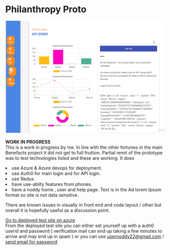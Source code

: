 # Philanthropy Proto
![screenshot](Philan.png) <br/><br/>
**WORK IN PROGRESS**<br/>
This is a work in progress by me. In line with the other fortunes in the main Benefacts project it did not get to full fruition.
Partial remit of the prototype was to test technologies listed and these are working.
It does
<li>use Azure & Azure devops for deployment.
<li>use Auth0 for main login and for API login.
<li>use Redux.
<li>have use-ablity features from phones.
<li>have a noddy home , user and help page. Text is in the Ad lorem Ipsum format so site is not data sensitive.  

There are known issues in visually in front end and code layout / other 
but overall it is hopefully useful as a discussion point.   

 [Go to deployed test site on azure](https://ptwebclienttest.azurewebsites.net/)
<br/> From the deployed test site you can either set yourself up with a auth0 userid and password ( verification mail can end up taking a few minutes to arrive and may end up in spam )
or you can use usernoddy22@gmail.com  / <a href="mailto:mylesdolan@gmail.com">send email for password</a>
  
